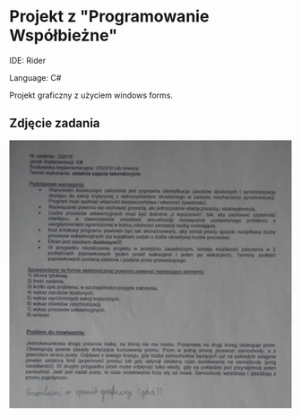 # Projekt z "Programowanie Współbieżne"
IDE: Rider

Language: C#

Projekt graficzny z użyciem windows forms.

## Zdjęcie zadania
![Image](IMG_20190525_142130.jpg)
